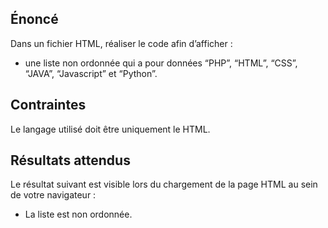 ## Énoncé 

Dans un fichier HTML, réaliser le code afin d’afficher :

- une liste non ordonnée qui a pour données “PHP”, “HTML”, “CSS”, “JAVA”, “Javascript” et “Python”.

## Contraintes

Le langage utilisé doit être uniquement le HTML.

## Résultats attendus

Le résultat suivant est visible lors du chargement de la page HTML au sein de votre navigateur :

- La liste est non ordonnée.